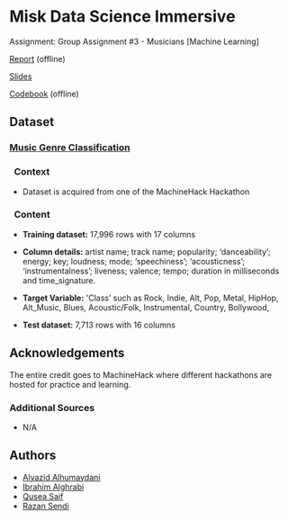 # **Misk Data Science Immersive**
Assignment: Group Assignment #3 - Musicians [Machine Learning]

[Report]() (offline)

[Slides]("./report/slides.html#/title-slides") 

[Codebook](./src/Codebook.ipynb) (offline)

## **Dataset**

### [**Music Genre Classification**](https://www.kaggle.com/datasets/purumalgi/music-genre-classification)

### &ensp;**Context**

- Dataset is acquired from one of the MachineHack Hackathon

### &ensp;**Content**

- **Training dataset:** 17,996 rows with 17 columns

- **Column details:** artist name; track name; popularity; ‘danceability’; energy; key; loudness; mode; ‘speechiness’; ‘acousticness’; ‘instrumentalness’; liveness; valence; tempo; duration in milliseconds and time_signature.

- **Target Variable:** 'Class’ such as Rock, Indie, Alt, Pop, Metal, HipHop, Alt_Music, Blues, Acoustic/Folk, Instrumental, Country, Bollywood,

- **Test dataset:** 7,713 rows with 16 columns

## Acknowledgements

The entire credit goes to MachineHack where different hackathons are hosted for practice and learning.

### Additional Sources

- N/A

## Authors

- [Alyazid Alhumaydani](https://github.com/alyazidView)
- [Ibrahim Alghrabi](https://github.com/ibrahim-g7)
- [Qusea Saif](https://github.com/Qusea)
- [Razan Sendi](https://github.com/RazanSendi)



